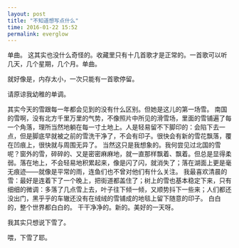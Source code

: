 ```yaml
---
layout: post
title: "不知道想写点什么"
time: 2016-01-22 15:52
permalink: everglow
---
```


单曲。
这其实也没什么奇怪的。收藏里只有十几首歌才是正常的。一首歌可以听几天，几个星期，几个月。单曲。

就好像是，内存太小，一次只能有一首歌停留。

请原谅我幼稚的单调。
<!--excerpt-->

其实今天的雪跟每一年都会见到的没有什么区别。但她是这儿的第一场雪。
南国的雪啊，没有北方千里万里的气势，不像照片中所见的滑雪场，里面的雪铺遍了每一个角落，理所当然地躺在每一寸土地上。人是轻易留不下脚印的：会陷下去一点，但是脚底早就被之前的雪洗干净了，不会有印子。很快会有新的雪花飘落，覆在凹痕上，很快就与周围无异了。
当然这只是我想象的。我何尝见过北国的雪呢？窗外的雪，碎碎的、又是密密麻麻地，就一直那样飘着、飘着。但总是显得柔弱。落在地上，不会轻易地积累起来，像是闪了闪，就消失了；落在湖面上更是毫无痕迹——就像是平常的雨，连鱼们也不曾对他们有什么关注。
我最喜欢清晨的雪：最好是连着下了一个晚上，把街道都盖住了；树上的雪也基本稳定下来，只有细细的微调：多落了几点雪上去，叶子往下倾一倾，又顺势抖下一些来；人们都还没出门，黑乎乎的车辙还没有在绒绒的雪铺成的地毯上留下随意的印子。
白白的，整个世界都白白的。
干干净净的。新的。美好的一天呀。

我其实只想说下雪了。

喂，下雪了耶。



